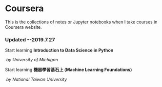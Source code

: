 # Coursera
This is the collections of notes or Jupyter notebooks when I take courses in Coursera website. 

### Updated --2019.7.27


Start learning **Introduction to Data Science in Python**

​                                                         *by University of Michigan*

Start learning **機器學習基石上 (Machine Learning Foundations)**

​                                                                *by National Taiwan University*